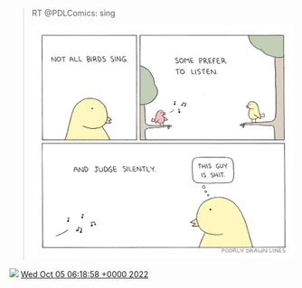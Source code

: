 > RT @PDLComics: sing 
> 
> ![](../../media/1577543853778776064-FePBE9KUAAAum2W.jpg)

<img src="../../media/tweet.ico" width="12" /> [Wed Oct 05 06:18:58 +0000 2022](https://twitter.com/DromerDenker/status/1577543853778776064)